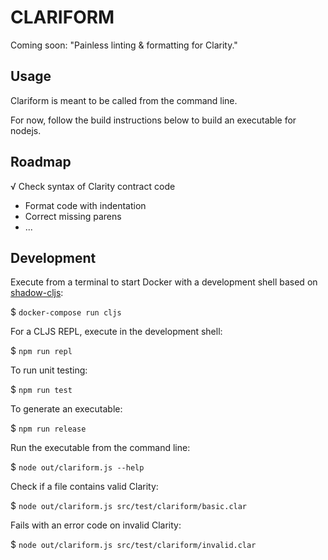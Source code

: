 # CLARIFORM

Coming soon: "Painless linting & formatting for Clarity."

## Usage 

Clariform is meant to be called from the command line.

For now, follow the build instructions below to build an executable for nodejs.

## Roadmap

√ Check syntax of Clarity contract code
- Format code with indentation
- Correct missing parens
- ...

## Development 

Execute from a terminal to start Docker with a development shell
based on [shadow-cljs](https://github.com/thheller/shadow-cljs):

$ `docker-compose run cljs`

For a CLJS REPL, execute in the development shell:

$ `npm run repl`

To run unit testing:

$ `npm run test`

To generate an executable:

$ `npm run release`

Run the executable from the command line:

$ `node out/clariform.js --help`

Check if a file contains valid Clarity:

$ `node out/clariform.js src/test/clariform/basic.clar`

Fails with an error code on invalid Clarity:

$ `node out/clariform.js src/test/clariform/invalid.clar`
